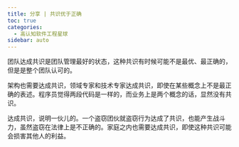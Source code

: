 ```yaml
---
title: 分享 | 共识优于正确
toc: true
categories: 
  - 高认知软件工程星球
sidebar: auto
---
```


团队达成共识是团队管理最好的状态，这种共识有时候可能不是最优、最正确的，但是是整个团队认可的。

架构也需要达成共识，领域专家和技术专家达成共识，即使在某些概念上不是最正确的表述。程序员觉得两段代码是一样的，而业务上是两个概念的话，显然没有共识。

达成共识，说明一伙儿的。一个盗窃团伙就盗窃行为达成了共识，也能产生战斗力，虽然盗窃在法律上是不正确的。家庭之内也需要达成共识，即使这种共识可能会损害其他人的利益。


